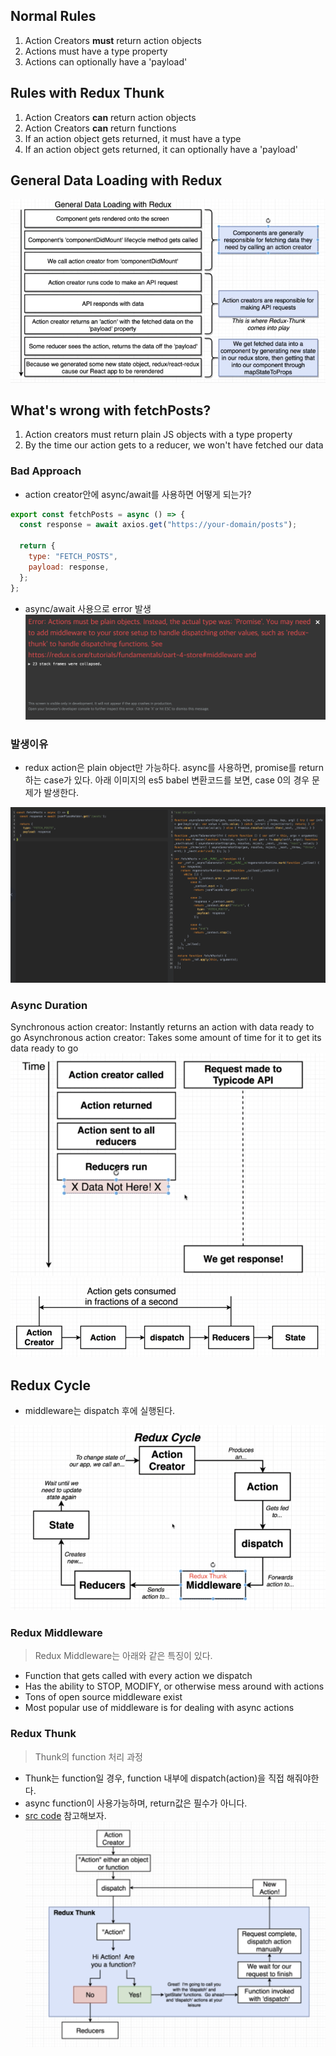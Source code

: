 ## Normal Rules

1. Action Creators **must** return action objects
2. Actions must have a type property
3. Actions can optionally have a 'payload'

## Rules with Redux Thunk

1. Action Creators **can** return action objects
1. Action Creators **can** return functions
1. If an action object gets returned, it must have a type
1. If an action object gets returned, it can optionally have a 'payload'

## General Data Loading with Redux

![](./img/general_loading_with_redux.png)

## What's wrong with fetchPosts?

1. Action creators must return plain JS objects with a type property
2. By the time our action gets to a reducer, we won't have fetched our data

### Bad Approach

- action creator안에 async/await를 사용하면 어떻게 되는가?

```javascript
export const fetchPosts = async () => {
  const response = await axios.get("https://your-domain/posts");

  return {
    type: "FETCH_POSTS",
    payload: response,
  };
};
```

- async/await 사용으로 error 발생
  ![](./img/redux_async_error.png)

### 발생이유

- redux action은 plain object만 가능하다. async를 사용하면, promise를 return하는 case가 있다.
  아래 이미지의 es5 babel 변환코드를 보면, case 0의 경우 문제가 발생한다.

![](./img/async_return_value_es5.png)

### Async Duration

Synchronous action creator: Instantly returns an action with data ready to go
Asynchronous action creator: Takes some amount of time for it to get its data ready to go
![](./img/action_request_timeline.png)
![](./img/redux_process.png)

## Redux Cycle

- middleware는 dispatch 후에 실행된다.

![](./img/redux_cycle.png)

### Redux Middleware

> Redux Middleware는 아래와 같은 특징이 있다.

- Function that gets called with every action we dispatch
- Has the ability to STOP, MODIFY, or otherwise mess around with actions
- Tons of open source middleware exist
- Most popular use of middleware is for dealing with async actions

### Redux Thunk

> Thunk의 function 처리 과정

- Thunk는 function일 경우, function 내부에 dispatch(action)을 직접 해줘야한다.
- async function이 사용가능하며, return값은 필수가 아니다.
- [src code](https://github.com/reduxjs/redux-thunk/blob/master/src/index.js) 참고해보자.
  ![](./img/redux_thunk.png)

